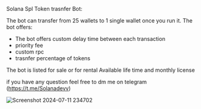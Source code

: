 Solana Spl Token trasnfer Bot:

The bot can transfer from 25 wallets to 1 single wallet once you run it.
The bot offers:
  - The bot offers custom delay time between each transaction
  - priority fee
  - custom rpc
  - trasnfer percentage of tokens

The bot is listed for sale or for rental
Available life time and monthly license 

if you have any question feel free to dm me on telegram
  (https://t.me/Solanadevv)

  
![Screenshot 2024-07-11 234702](https://github.com/user-attachments/assets/f8bd1337-db2b-44e7-ac42-ace331a1b76a)
